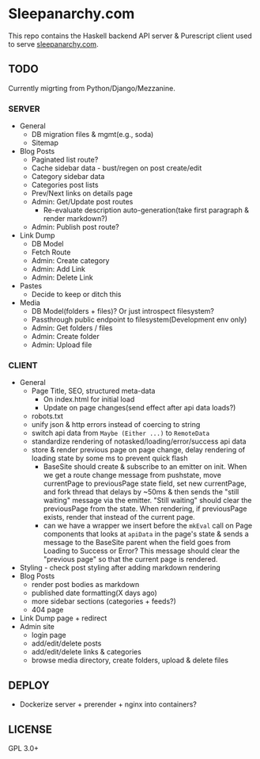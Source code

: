 # Sleepanarchy.com

This repo contains the Haskell backend API server & Purescript client used to
serve [sleepanarchy.com](https://sleepanarchy.com).

## TODO

Currently migrting from Python/Django/Mezzanine.

### SERVER

* General
    * DB migration files & mgmt(e.g., soda)
    * Sitemap
* Blog Posts
    * Paginated list route?
    * Cache sidebar data - bust/regen on post create/edit
    * Category sidebar data
    * Categories post lists
    * Prev/Next links on details page
    * Admin: Get/Update post routes
        * Re-evaluate description auto-generation(take first paragraph & render
          markdown?)
    * Admin: Publish post route?
* Link Dump
    * DB Model
    * Fetch Route
    * Admin: Create category
    * Admin: Add Link
    * Admin: Delete Link
* Pastes
    * Decide to keep or ditch this
* Media
    * DB Model(folders + files)? Or just introspect filesystem?
    * Passthrough public endpoint to filesystem(Development env only)
    * Admin: Get folders / files
    * Admin: Create folder
    * Admin: Upload file


### CLIENT

* General
    * Page Title, SEO, structured meta-data
        * On index.html for initial load
        * Update on page changes(send effect after api data loads?)
    * robots.txt
    * unify json & http errors instead of coercing to string
    * switch api data from `Maybe (Either ...)` to `RemoteData`
    * standardize rendering of notasked/loading/error/success api data
    * store & render previous page on page change, delay rendering of loading
      state by some ms to prevent quick flash
        * BaseSite should create & subscribe to an emitter on init. When we get
          a route change message from pushstate, move currentPage to
          previousPage state field, set new currentPage, and fork thread that
          delays by ~50ms & then sends the "still waiting" message via the
          emitter. "Still waiting" should clear the previousPage from the
          state. When rendering, if previousPage exists, render that instead of
          the current page.
        * can we have a wrapper we insert before the `mkEval` call on Page
          components that looks at `apiData` in the page's state & sends a
          message to the BaseSite parent when the field goes from Loading to
          Success or Error? This message should clear the "previous page" so
          that the current page is rendered.
* Styling - check post styling after adding markdown rendering
* Blog Posts
    * render post bodies as markdown
    * published date formatting(X days ago)
    * more sidebar sections (categories + feeds?)
    * 404 page
* Link Dump page + redirect
* Admin site
    * login page
    * add/edit/delete posts
    * add/edit/delete links & categories
    * browse media directory, create folders, upload & delete files


## DEPLOY

* Dockerize server + prerender + nginx into containers?


## LICENSE

GPL 3.0+
